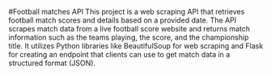 #Football matches API
This project is a web scraping API that retrieves football match scores and details based on a provided date. The API scrapes match data from a live football score website and returns match information such as the teams playing, the score, and the championship title. It utilizes Python libraries like BeautifulSoup for web scraping and Flask for creating an endpoint that clients can use to get match data in a structured format (JSON).
